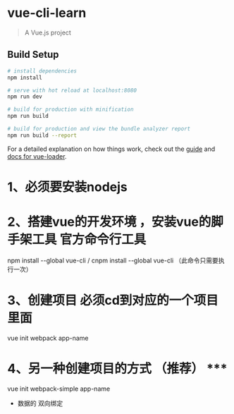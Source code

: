 # vue-cli-learn

> A Vue.js project

## Build Setup

``` bash
# install dependencies
npm install

# serve with hot reload at localhost:8080
npm run dev

# build for production with minification
npm run build

# build for production and view the bundle analyzer report
npm run build --report
```

For a detailed explanation on how things work, check out the [guide](http://vuejs-templates.github.io/webpack/) and [docs for vue-loader](http://vuejs.github.io/vue-loader).


# 1、必须要安装nodejs

# 2、搭建vue的开发环境 ，安装vue的脚手架工具   官方命令行工具
npm install --global vue-cli  /   cnpm install --global vue-cli         （此命令只需要执行一次）

# 3、创建项目   必须cd到对应的一个项目里面
vue init webpack app-name
	
# 4、另一种创建项目的方式   （推荐）  ***
vue init webpack-simple app-name


- 数据的 双向绑定



